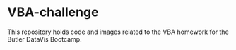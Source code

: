 # VBA-challenge
This repository holds code and images related to the VBA homework for the Butler DataVis Bootcamp. 
